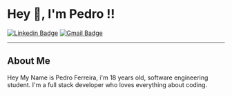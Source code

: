 # Hey 👋, I'm Pedro !! 
[![Linkedin Badge](https://img.shields.io/badge/-Linkedin-blue?style=flat-square&logo=linkedin)](https://www.linkedin.com/in/pedro-ferreira-b385131a2/)
[![Gmail Badge](https://img.shields.io/badge/-pedroferreira.developer%40gmail.com-red?style=flat-square&logo=Gmail&logoColor=white&link=mailto:pedrolcsferreira@gmail.com)](mailto:pedrolcsferreira@gmail.com)
</h2>
<hr/>

## About Me

Hey My Name is Pedro Ferreira, i'm 18 years old, software engineering student.
I'm a full stack developer who loves everything about coding.
